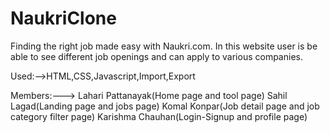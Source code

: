 # NaukriClone

Finding the right job made easy with Naukri.com.
In this website user is be able to see different job openings and can apply to various companies.

Used:-->HTML,CSS,Javascript,Import,Export

Members:--->
Lahari Pattanayak(Home page and tool page)
Sahil Lagad(Landing page and jobs page)
Komal Konpar(Job detail page and job category filter page)
Karishma Chauhan(Login-Signup and profile page)